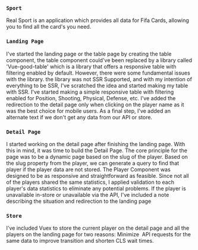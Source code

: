 ### `Sport`

Real Sport is an application which provides all data for Fifa Cards, allowing you to find all the card's you need.

### `Landing Page` 

I've started the landing page or the table page by creating the table component, the table component could've been replaced by a library called 'Vue-good-table' which is a library that offers a responsive table with filtering enabled by default. However, there were some fundamental issues with the library. the library was not SSR Supported, and with my intention of everything to be SSR, I've scratched the idea and started making my table with SSR. I've started making a simple responsive table with filtering enabled for Position, Shooting, Physical, Defense, etc. I've added the redirection to the detail page only when clicking on the player name as it was the best choice for mobile users. As a final step, I've added an alternate text if we don't get any data from our API or store.

### `Detail Page`

I started working on the detail page after finishing the landing page. With this in mind, it was time to build the Detail Page. The core principle for the page was to be a dynamic page based on the slug of the player. Based on the slug property from the player, we can generate a query to find that player if the player data are not stored. The Player Component was designed to be as responsive and straightforward as feasible. Since not all of the players shared the same statistics, I applied validation to each player's data statistics to eliminate any potential problems. If the player is unavailable in-store or unavailable via the API, I've included a note describing the situation and redirection to the landing page

### `Store`

I've included Vuex to store the current player on the detail page and all the players on the landing page for two reasons: Minimize  API requests for the same data to improve transition and shorten CLS wait times.


